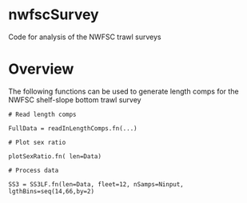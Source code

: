 nwfscSurvey
===========

Code for analysis of the NWFSC trawl surveys

Overview
=============



The following functions can be used to generate length comps for the NWFSC shelf-slope bottom trawl survey

    

	# Read length comps
    
	FullData = readInLengthComps.fn(...)
    
	# Plot sex ratio
    
	plotSexRatio.fn( len=Data)
    
	# Process data
    
	SS3 = SS3LF.fn(len=Data, fleet=12, nSamps=Ninput, lgthBins=seq(14,66,by=2)

